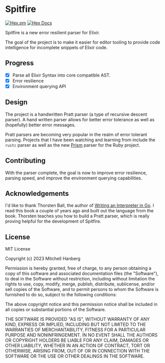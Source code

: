 # Spitfire

[![Hex.pm](https://img.shields.io/hexpm/v/spitfire)](https://hex.pm/packages/spitfire)
[![Hex Docs](https://img.shields.io/badge/hex-docs-lightgreen.svg)](https://hexdocs.pm/spitfire/)

Spitfire is a new error resilient parser for Elixir.

The goal of the project is to make it easier for editor tooling to provide code intelligence for incomplete snippets of Elixir code.

## Progress

- [x] Parse all Elixir Syntax into core compatible AST.
- [x] Error resilience
- [x] Environment querying API

## Design

The project is a handwritten Pratt parser (a type of recursive descent parser). A hand written parser allows for better error tolerance as well as (hopefully) better error messages.

Pratt parsers are becoming very popular in the realm of error tolerant parsing. Projects that I have been watching and learning from include the `rustc` parser as well as the new [Prism](https://github.com/ruby/prism) parser for the Ruby project.

## Contributing

With the parser complete, the goal is now to improve error resilience, parsing speed, and improve the environment querying capabilities.

## Acknowledgements

I'd like to thank Thorsten Ball, the author of [Writing an Interpreter in Go](https://interpreterbook.com). I read this book a couple of years ago and built out the language from the book. Thorsten teaches you how to build a Pratt parser, which is really proving helpful for the development of Spitfire.

## License

MIT License

Copyright (c) 2023 Mitchell Hanberg

Permission is hereby granted, free of charge, to any person obtaining a copy
of this software and associated documentation files (the "Software"), to deal
in the Software without restriction, including without limitation the rights
to use, copy, modify, merge, publish, distribute, sublicense, and/or sell
copies of the Software, and to permit persons to whom the Software is
furnished to do so, subject to the following conditions:

The above copyright notice and this permission notice shall be included in all
copies or substantial portions of the Software.

THE SOFTWARE IS PROVIDED "AS IS", WITHOUT WARRANTY OF ANY KIND, EXPRESS OR
IMPLIED, INCLUDING BUT NOT LIMITED TO THE WARRANTIES OF MERCHANTABILITY,
FITNESS FOR A PARTICULAR PURPOSE AND NONINFRINGEMENT. IN NO EVENT SHALL THE
AUTHORS OR COPYRIGHT HOLDERS BE LIABLE FOR ANY CLAIM, DAMAGES OR OTHER
LIABILITY, WHETHER IN AN ACTION OF CONTRACT, TORT OR OTHERWISE, ARISING FROM,
OUT OF OR IN CONNECTION WITH THE SOFTWARE OR THE USE OR OTHER DEALINGS IN THE
SOFTWARE.
